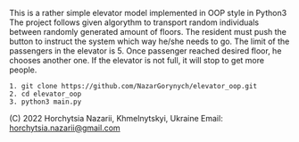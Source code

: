 This is a rather simple elevator model implemented in OOP style in Python3
The project follows given algorythm to transport random individuals
between randomly generated amount of floors. The resident must push the button
to instruct the system which way he/she needs to go. The limit of the passengers in
the elevator is 5. Once passenger reached desired floor, he chooses another one.
If the elevator is not full, it will stop to get more people.

```
1. git clone https://github.com/NazarGorynych/elevator_oop.git
2. cd elevator_oop
3. python3 main.py
```

 (C) 2022 Horchytsia Nazarii, Khmelnytskyi, Ukraine
 Email: horchytsia.nazarii@gmail.com
